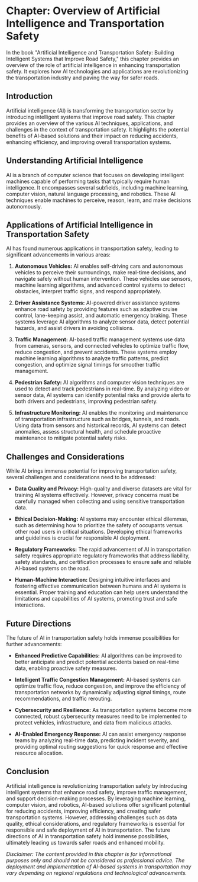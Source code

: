 Chapter: Overview of Artificial Intelligence and Transportation Safety
======================================================================

In the book "Artificial Intelligence and Transportation Safety: Building Intelligent Systems that Improve Road Safety," this chapter provides an overview of the role of artificial intelligence in enhancing transportation safety. It explores how AI technologies and applications are revolutionizing the transportation industry and paving the way for safer roads.

Introduction
------------

Artificial intelligence (AI) is transforming the transportation sector by introducing intelligent systems that improve road safety. This chapter provides an overview of the various AI techniques, applications, and challenges in the context of transportation safety. It highlights the potential benefits of AI-based solutions and their impact on reducing accidents, enhancing efficiency, and improving overall transportation systems.

Understanding Artificial Intelligence
-------------------------------------

AI is a branch of computer science that focuses on developing intelligent machines capable of performing tasks that typically require human intelligence. It encompasses several subfields, including machine learning, computer vision, natural language processing, and robotics. These AI techniques enable machines to perceive, reason, learn, and make decisions autonomously.

Applications of Artificial Intelligence in Transportation Safety
----------------------------------------------------------------

AI has found numerous applications in transportation safety, leading to significant advancements in various areas:

1. **Autonomous Vehicles:** AI enables self-driving cars and autonomous vehicles to perceive their surroundings, make real-time decisions, and navigate safely without human intervention. These vehicles use sensors, machine learning algorithms, and advanced control systems to detect obstacles, interpret traffic signs, and respond appropriately.

2. **Driver Assistance Systems:** AI-powered driver assistance systems enhance road safety by providing features such as adaptive cruise control, lane-keeping assist, and automatic emergency braking. These systems leverage AI algorithms to analyze sensor data, detect potential hazards, and assist drivers in avoiding collisions.

3. **Traffic Management:** AI-based traffic management systems use data from cameras, sensors, and connected vehicles to optimize traffic flow, reduce congestion, and prevent accidents. These systems employ machine learning algorithms to analyze traffic patterns, predict congestion, and optimize signal timings for smoother traffic management.

4. **Pedestrian Safety:** AI algorithms and computer vision techniques are used to detect and track pedestrians in real-time. By analyzing video or sensor data, AI systems can identify potential risks and provide alerts to both drivers and pedestrians, improving pedestrian safety.

5. **Infrastructure Monitoring:** AI enables the monitoring and maintenance of transportation infrastructure such as bridges, tunnels, and roads. Using data from sensors and historical records, AI systems can detect anomalies, assess structural health, and schedule proactive maintenance to mitigate potential safety risks.

Challenges and Considerations
-----------------------------

While AI brings immense potential for improving transportation safety, several challenges and considerations need to be addressed:

* **Data Quality and Privacy:** High-quality and diverse datasets are vital for training AI systems effectively. However, privacy concerns must be carefully managed when collecting and using sensitive transportation data.

* **Ethical Decision-Making:** AI systems may encounter ethical dilemmas, such as determining how to prioritize the safety of occupants versus other road users in critical situations. Developing ethical frameworks and guidelines is crucial for responsible AI deployment.

* **Regulatory Frameworks:** The rapid advancement of AI in transportation safety requires appropriate regulatory frameworks that address liability, safety standards, and certification processes to ensure safe and reliable AI-based systems on the road.

* **Human-Machine Interaction:** Designing intuitive interfaces and fostering effective communication between humans and AI systems is essential. Proper training and education can help users understand the limitations and capabilities of AI systems, promoting trust and safe interactions.

Future Directions
-----------------

The future of AI in transportation safety holds immense possibilities for further advancements:

* **Enhanced Predictive Capabilities:** AI algorithms can be improved to better anticipate and predict potential accidents based on real-time data, enabling proactive safety measures.

* **Intelligent Traffic Congestion Management:** AI-based systems can optimize traffic flow, reduce congestion, and improve the efficiency of transportation networks by dynamically adjusting signal timings, route recommendations, and traffic rerouting.

* **Cybersecurity and Resilience:** As transportation systems become more connected, robust cybersecurity measures need to be implemented to protect vehicles, infrastructure, and data from malicious attacks.

* **AI-Enabled Emergency Response:** AI can assist emergency response teams by analyzing real-time data, predicting incident severity, and providing optimal routing suggestions for quick response and effective resource allocation.

Conclusion
----------

Artificial intelligence is revolutionizing transportation safety by introducing intelligent systems that enhance road safety, improve traffic management, and support decision-making processes. By leveraging machine learning, computer vision, and robotics, AI-based solutions offer significant potential for reducing accidents, improving efficiency, and creating safer transportation systems. However, addressing challenges such as data quality, ethical considerations, and regulatory frameworks is essential for responsible and safe deployment of AI in transportation. The future directions of AI in transportation safety hold immense possibilities, ultimately leading us towards safer roads and enhanced mobility.

*Disclaimer: The content provided in this chapter is for informational purposes only and should not be considered as professional advice. The deployment and implementation of AI-based systems in transportation may vary depending on regional regulations and technological advancements.*
